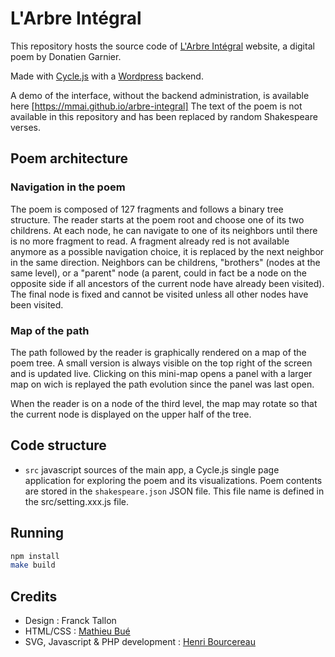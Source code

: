 # L'Arbre Intégral

This repository hosts the source code of [L'Arbre Intégral](http://arbre-integral.net) website, a digital poem by Donatien Garnier.

Made with [Cycle.js](http://cyclejs.org) with a [Wordpress](http://wordpress.org) backend.

A demo of the interface, without the backend administration, is available here [https://mmai.github.io/arbre-integral]
The text of the poem is not available in this repository and has been replaced by random Shakespeare verses.

## Poem architecture 

### Navigation in the poem

The poem is composed of 127 fragments and follows a binary tree structure. The reader starts at the poem root and choose one of its two childrens. At each node, he can navigate to one of its neighbors until there is no more fragment to read.
A fragment already red is not available anymore as a possible navigation choice, it is replaced by the next neighbor in the same direction.
Neighbors can be childrens, "brothers" (nodes at the same level), or a "parent" node (a parent, could in fact be a node on the opposite side if all ancestors of the current node have already been visited).
The final node is fixed and cannot be visited unless all other nodes have been visited.

### Map of the path

The path followed by the reader is graphically rendered on a map of the poem tree. A small version is always visible on the top right of the screen and is updated live. Clicking on this mini-map opens a panel with a larger map on wich is replayed the path evolution since the panel was last open.

When the reader is on a node of the third level, the map may rotate so that the current node is displayed on the upper half of the tree.

## Code structure

* `src` javascript sources of the main app, a Cycle.js single page application for exploring the poem and its visualizations.
Poem contents are stored in the `shakespeare.json` JSON file. This file name is defined in the src/setting.xxx.js file.

## Running

```sh
npm install
make build
```

## Credits

* Design : Franck Tallon
* HTML/CSS : [Mathieu Bué](https://github.com/twikito)
* SVG, Javascript & PHP development : [Henri Bourcereau](https://github.com/mmai)

